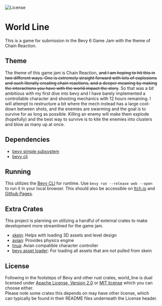 ![License](https://img.shields.io/badge/license-MIT%2FApache-blue.svg)

# World Line

This is a game for submission in the Bevy 6 Game Jam with the theme of Chain Reaction.

## Theme

The theme of this game jam is Chain Reaction, ~~and I am hoping to hit this in two different ways. One is extremely straight forward with lots of explosions and such literally creating chain reactions, and a deeper meaning by making the interactions you have with the world impact the story~~. So that was a bit ambitious with my first dive into bevy and I have barely implemented a controllable character and shooting mechanics with 12 hours remaining. I will attempt to restructure a bit where the mech instead has a large cool-down between shots, and the enemies are swarming and the goal is to survive for as long as possible. Killing an enemy will make them explode (hopefully) and the best way to survive is to kite the enemies into clusters and blow as many up at once.

## Dependencies

- [bevy simple subsystem](https://github.com/TheBevyFlock/bevy_simple_subsecond_system)
- [bevy cli](https://github.com/TheBevyFlock/bevy_cli)

## Running

This utilizes the [Bevy CLI](https://github.com/TheBevyFlock/bevy_cli) for runtime. Use `bevy run --release web --open` to run it in your local browser. This should also be accessible on [Itch.io](https://dresio.itch.io/world-line) and [Github Pages](https://dresio.github.io/world_line).

## Extra Crates

This project is planning on utilizing a handful of external crates to make development more streamlined for the game jam.

- [skein](https://github.com/rust-adventure/skein): Helps with loading 3D assets and level design
- [avian](https://github.com/Jondolf/avian): Provides physics engine
- [tnua](https://github.com/idanarye/bevy-tnua): Avian compatible character controller
- [bevy asset loader](https://github.com/NiklasEi/bevy_asset_loader): For loading all assets that are not pulled from skein

## License

Following in the footsteps of Bevy and other rust crates, world_line is dual licensed under <a href="LICENSE-APACHE.txt">Apache License, Version
2.0</a> or <a href="LICENSE-MIT.txt">MIT license</a> which you can choose either.  
Please note some crates this depends on may have other license, which can typically be found in their README files underneath the License header.
